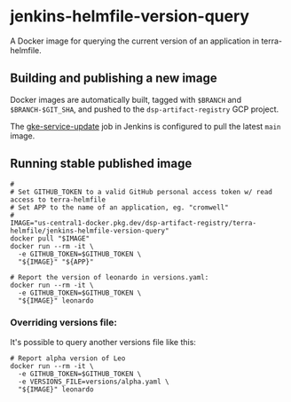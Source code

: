 # jenkins-helmfile-version-query


A Docker image for querying the current version of an application in terra-helmfile.

## Building and publishing a new image

Docker images are automatically built, tagged with `$BRANCH` and `$BRANCH-$GIT_SHA`, and pushed to the `dsp-artifact-registry` GCP project.

The [gke-service-update](https://fc-jenkins.dsp-techops.broadinstitute.org/job/gke-service-update/) job in Jenkins is configured to pull the latest `main` image.

## Running stable published image
    #
    # Set GITHUB_TOKEN to a valid GitHub personal access token w/ read access to terra-helmfile
    # Set APP to the name of an application, eg. "cromwell"
    #
    IMAGE="us-central1-docker.pkg.dev/dsp-artifact-registry/terra-helmfile/jenkins-helmfile-version-query"
    docker pull "$IMAGE"
    docker run --rm -it \
      -e GITHUB_TOKEN=$GITHUB_TOKEN \
      "${IMAGE}" "${APP}"

    # Report the version of leonardo in versions.yaml:
    docker run --rm -it \
      -e GITHUB_TOKEN=$GITHUB_TOKEN \
      "${IMAGE}" leonardo

### Overriding versions file:

It's possible to query another versions file like this:

    # Report alpha version of Leo
    docker run --rm -it \
      -e GITHUB_TOKEN=$GITHUB_TOKEN \
      -e VERSIONS_FILE=versions/alpha.yaml \
      "${IMAGE}" leonardo
